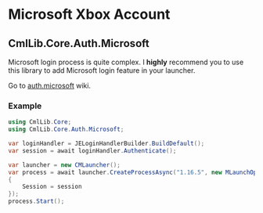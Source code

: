 # Microsoft Xbox Account

## CmlLib.Core.Auth.Microsoft

Microsoft login process is quite complex. I **highly** recommend you to use this library to add Microsoft login feature in your launcher.

Go to [auth.microsoft](../../auth.microsoft) wiki.

### **Example**

```csharp
using CmlLib.Core;
using CmlLib.Core.Auth.Microsoft;

var loginHandler = JELoginHandlerBuilder.BuildDefault();
var session = await loginHandler.Authenticate();

var launcher = new CMLauncher();
var process = await launcher.CreateProcessAsync("1.16.5", new MLaunchOption()
{
    Session = session
});
process.Start();
```

